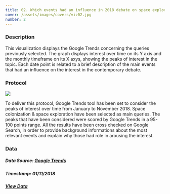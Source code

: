```yaml
---
title: 02. Which events had an influence in 2018 debate on space exploration & colonization future?
cover: /assets/images/covers/viz02.jpg
number: 2
---
```

### Description
This visualization displays the Google Trends concerning the queries previously selected. 
The graph displays interest over time on its Y axis and the monthly timeframe on its X axys, showing the peaks of interest in the topic. 
Each date point is related to a brief description of the main events that had an influence on the interest in the contemporary debate.

### Protocol
<img class="protocolli" src="/assets/images/protocols/protocol-2.png"/>

To deliver this protocol, Google Trends tool has been set to consider the peaks of interest over time from January to November 2018. Space colonization & space exploration have been selected as main queries. The peaks that have been considered were scored by Google Trends in a 95-100 points range. All the results have been cross checked on Google Search, in order to provide background informations about the most relevant events and explain why those had role in arousing the interest. 

### Data
##### Data Source: [Google Trends](http://trends.google.com/)
##### Timestamp: 01/11/2018
##### [View Data](https://drive.google.com/open?id=1EfnzoC0Zwt7KxY-zgSKqxu9DJX_EPX3H)
